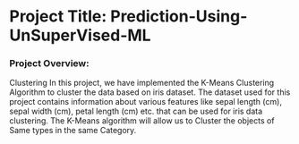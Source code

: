 # Project Title: Prediction-Using-UnSuperVised-ML
<h3>Project Overview:</h3>Clustering
In this project, we have implemented the K-Means Clustering Algorithm to cluster the data based on iris dataset. The dataset used for this project contains information about various features like sepal length (cm),	sepal width (cm),	petal length (cm) etc. that can be used for iris data clustering. The K-Means algorithm will allow us to Cluster the objects of Same types in the same Category.

